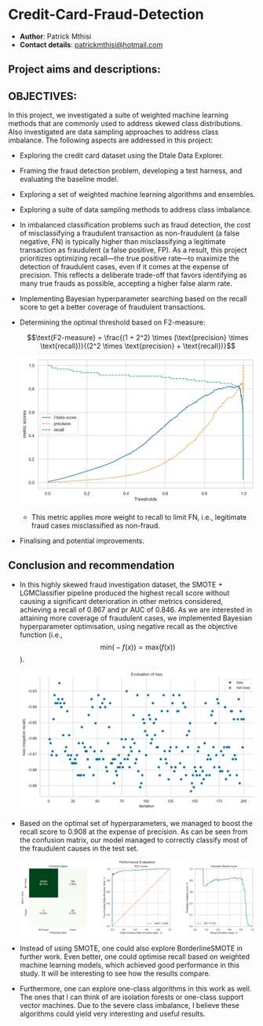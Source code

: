 # Credit-Card-Fraud-Detection
- $\textbf{Author}$: Patrick Mthisi
- $\textbf{Contact details}$: patrickmthisi@hotmail.com

## Project aims and descriptions:
## OBJECTIVES: 

In this project, we investigated a suite of weighted machine learning methods that are commonly used to address skewed class distributions. Also investigated are data sampling approaches to address class imbalance. The following aspects are addressed in this project:
- Exploring the credit card dataset using the Dtale Data Explorer.
- Framing the fraud detection problem, developing a test harness, and evaluating the baseline model. 
- Exploring a set of weighted machine learning algorithms and ensembles.
- Exploring a suite of data sampling methods to address class imbalance.
- In imbalanced classification problems such as fraud detection, the cost of misclassifying a fraudulent transaction as non-fraudulent (a false negative, FN) is typically higher than misclassifying a legitimate transaction as fraudulent (a false positive, FP). As a result, this project prioritizes optimizing recall—the true positive rate—to maximize the detection of fraudulent cases, even if it comes at the expense of precision. This reflects a deliberate trade-off that favors identifying as many true frauds as possible, accepting a higher false alarm rate.
- Implementing Bayesian hyperparameter searching based on the recall score to get a better coverage of fraudulent transactions.
- Determining the optimal threshold based on F2-measure:

  $$\text{F2-measure} = \frac{(1 + 2^2) \times (\text{precision} \times \text{recall})}{(2^2 \times \text{precision} + \text{recall})}$$

  ![optimal threshold](optimal_threshold.png)

   - This metric applies more weight to recall to limit FN, i.e., legitimate fraud cases misclassified as non-fraud.
- Finalising and potential improvements.

## Conclusion and recommendation
- In this highly skewed fraud investigation dataset, the SMOTE + LGMClassifier pipeline produced the highest recall score without causing a significant deterioration in other metrics considered, achieving a recall of 0.867 and pr AUC of 0.846. As we are interested in attaining more coverage of fraudulent cases, we implemented Bayesian hyperparameter optimisation, using negative recall as the objective function (i.e., $$\text{min} \big(-f(x)\big) = \text{max} \big(f(x)\big)$$).

  ![loss evolution](loss_evolution.png)

  
- Based on the optimal set of hyperparameters, we managed to boost the recall score to 0.908 at the expense of precision. As can be seen from the confusion matrix, our model managed to correctly classify most of the fraudulent causes in the test set.

  ![performance evaluation](fraud_eval_res.png)

- Instead of using SMOTE, one could also explore BorderlineSMOTE in further work. Even better, one could optimise recall based on weighted machine learning models, which achieved good performance in this study. It will be interesting to see how the results compare. 
- Furthermore, one can explore one-class algorithms in this work as well. The ones that l can think of are isolation forests or one-class support vector machines. Due to the severe class imbalance, I believe these algorithms could yield very interesting and useful results.
